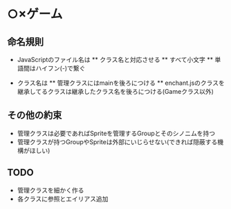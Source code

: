 # ○×ゲーム

## 命名規則
* JavaScriptのファイル名は
** クラス名と対応させる
** すべて小文字
** 単語間はハイフン(-)で繋ぐ

* クラス名は
** 管理クラスにはmainを後ろにつける
** enchant.jsのクラスを継承してるクラスは継承したクラス名を後ろにつける(Gameクラス以外)

## その他の約束
* 管理クラスは必要であればSpriteを管理するGroupとそのシノニムを持つ
* 管理クラスが持つGroupやSpriteは外部にいじらせない(できれば隠蔽する機構がほしい)

## TODO
* 管理クラスを細かく作る
* 各クラスに参照とエイリアス追加
